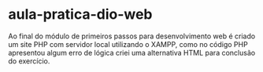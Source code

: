 # aula-pratica-dio-web
Ao final do módulo de primeiros passos para desenvolvimento web é criado um site PHP com servidor local utilizando o XAMPP, como no código PHP apresentou algum erro de lógica criei uma alternativa HTML para conclusão do exercício.
